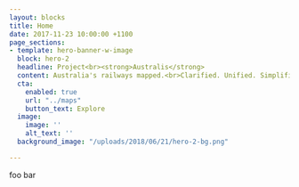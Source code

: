 ```yaml
---
layout: blocks
title: Home
date: 2017-11-23 10:00:00 +1100
page_sections:
- template: hero-banner-w-image
  block: hero-2
  headline: Project<br><strong>Australis</strong>
  content: Australia's railways mapped.<br>Clarified. Unified. Simplified.
  cta:
    enabled: true
    url: "../maps"
    button_text: Explore
  image:
    image: ''
    alt_text: ''
  background_image: "/uploads/2018/06/21/hero-2-bg.png"

---
```

foo bar